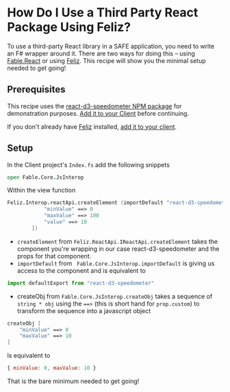 # How Do I Use a Third Party React Package Using Feliz?

To use a third-party React library in a SAFE application, you need to write an F# wrapper around it. There are two ways for doing this – using [Fable.React](https://www.nuget.org/packages/Fable.React/) or using [Feliz](https://zaid-ajaj.github.io/Feliz/).
This recipe will show you the minimal setup needed to get going!

## Prerequisites

This recipe uses the [react-d3-speedometer NPM package](https://www.npmjs.com/package/react-d3-speedometer) for demonstration purposes. [Add it to your Client](../../package-management/add-npm-package-to-client) before continuing.

If you don't already have [Feliz](https://www.nuget.org/packages/Feliz/) installed, [add it to your client](../../ui/add-feliz).

## Setup

In the Client project's `Index.fs` add the following snippets

```fsharp
open Fable.Core.JsInterop
```

 Within the view function 
```fsharp 
Feliz.Interop.reactApi.createElement (importDefault "react-d3-speedometer", createObj [
            "minValue" ==> 0
            "maxValue" ==> 100
            "value" ==> 10
        ])
```

- `createElement` from `Feliz.ReactApi.IReactApi.createElement` takes the component you're wrapping in our case react-d3-speedometer and the props for that component.
- `importDefault` from ` Fable.Core.JsInterop.importDefault` is giving us access to the component and is equivalent to 
```javascript 
import defaultExport from "react-d3-speedometer"
```
- createObj from `Fable.Core.JsInterop.createObj` takes a sequence of `string * obj` using the `==>` (this is short hand for `prop.custom`) to transform the sequence into a javascript object 
```fsharp
createObj [
    "minValue" ==> 0
    "maxValue" ==> 10
]
```
Is equivalent to 
```javascript 
{ minValue: 0, maxValue: 10 }
```

That is the bare minimum needed to get going!
